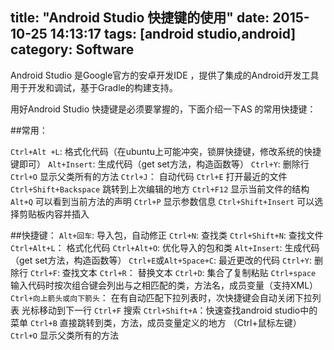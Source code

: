 title: "Android Studio 快捷键的使用"
date: 2015-10-25 14:13:17
tags: [android studio,android]
category: Software
---

Android Studio 是Google官方的安卓开发IDE ，提供了集成的Android开发工具用于开发和调试，基于Gradle的构建支持。

用好Android Studio 快捷键是必须要掌握的，下面介绍一下AS 的常用快捷键：

##常用：

`Ctrl+Alt +L`:  格式化代码（在ubuntu上可能冲突，锁屏快捷键，修改系统的快捷键即可）
`Alt+Insert`: 生成代码（get set方法，构造函数等）
`Ctrl+Y`: 删除行
`Ctrl+O` 显示父类所有的方法 
`Ctrl+J`：   自动代码
`Ctrl+E`  打开最近的文件
`Ctrl+Shift+Backspace` 跳转到上次编辑的地方
`Ctrl+F12` 显示当前文件的结构
`Alt+Q`  可以看到当前方法的声明
`Ctrl+P`  显示参数信息
`Ctrl+Shift+Insert` 可以选择剪贴板内容并插入

##快捷键：
`Alt+回车`:   导入包，自动修正
`Ctrl+N`:   查找类
`Ctrl+Shift+N`: 查找文件
`Ctrl+Alt+L`：   格式化代码
`Ctrl+Alt+O`:   优化导入的包和类
`Alt+Insert`: 生成代码（get set方法，构造函数等）
`Ctrl+E`或`Alt+Space+C`:  最近更改的代码
`Ctrl+Y`: 删除行
`Ctrl+F`:   查找文本
`Ctrl+R`：  替换文本
`Ctrl+D`: 集合了复制粘贴
`Ctrl+space` 输入代码时按次组合键会列出与之相匹配的类，方法名，成员变量（支持XML）
`Ctrl+向上箭头或向下箭头`： 在有自动匹配下拉列表时，次快捷键会自动关闭下拉列表 光标移动到下一行
`Ctrl+F` 搜索
`Ctrl+Shift+A`：快速查找android studio中的菜单
`Ctrl+B`  直接跳转到类，方法，成员变量定义的地方 （Ctrl+鼠标左键）
`Ctrl+O` 显示父类所有的方法 
